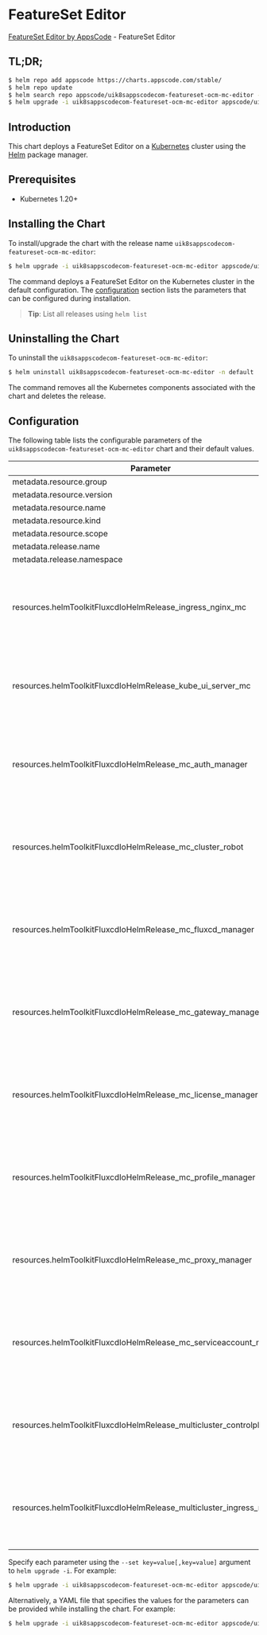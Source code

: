 # FeatureSet Editor

[FeatureSet Editor by AppsCode](https://appscode.com) - FeatureSet Editor

## TL;DR;

```bash
$ helm repo add appscode https://charts.appscode.com/stable/
$ helm repo update
$ helm search repo appscode/uik8sappscodecom-featureset-ocm-mc-editor --version=v0.25.0
$ helm upgrade -i uik8sappscodecom-featureset-ocm-mc-editor appscode/uik8sappscodecom-featureset-ocm-mc-editor -n default --create-namespace --version=v0.25.0
```

## Introduction

This chart deploys a FeatureSet Editor on a [Kubernetes](http://kubernetes.io) cluster using the [Helm](https://helm.sh) package manager.

## Prerequisites

- Kubernetes 1.20+

## Installing the Chart

To install/upgrade the chart with the release name `uik8sappscodecom-featureset-ocm-mc-editor`:

```bash
$ helm upgrade -i uik8sappscodecom-featureset-ocm-mc-editor appscode/uik8sappscodecom-featureset-ocm-mc-editor -n default --create-namespace --version=v0.25.0
```

The command deploys a FeatureSet Editor on the Kubernetes cluster in the default configuration. The [configuration](#configuration) section lists the parameters that can be configured during installation.

> **Tip**: List all releases using `helm list`

## Uninstalling the Chart

To uninstall the `uik8sappscodecom-featureset-ocm-mc-editor`:

```bash
$ helm uninstall uik8sappscodecom-featureset-ocm-mc-editor -n default
```

The command removes all the Kubernetes components associated with the chart and deletes the release.

## Configuration

The following table lists the configurable parameters of the `uik8sappscodecom-featureset-ocm-mc-editor` chart and their default values.

|                              Parameter                               | Description |                                                                                                                                                                                                                                                                                                                                                                      Default                                                                                                                                                                                                                                                                                                                                                                       |
|----------------------------------------------------------------------|-------------|----------------------------------------------------------------------------------------------------------------------------------------------------------------------------------------------------------------------------------------------------------------------------------------------------------------------------------------------------------------------------------------------------------------------------------------------------------------------------------------------------------------------------------------------------------------------------------------------------------------------------------------------------------------------------------------------------------------------------------------------------|
| metadata.resource.group                                              |             | <code>ui.k8s.appscode.com</code>                                                                                                                                                                                                                                                                                                                                                                                                                                                                                                                                                                                                                                                                                                                   |
| metadata.resource.version                                            |             | <code>v1alpha1</code>                                                                                                                                                                                                                                                                                                                                                                                                                                                                                                                                                                                                                                                                                                                              |
| metadata.resource.name                                               |             | <code>featuresets</code>                                                                                                                                                                                                                                                                                                                                                                                                                                                                                                                                                                                                                                                                                                                           |
| metadata.resource.kind                                               |             | <code>FeatureSet</code>                                                                                                                                                                                                                                                                                                                                                                                                                                                                                                                                                                                                                                                                                                                            |
| metadata.resource.scope                                              |             | <code>Cluster</code>                                                                                                                                                                                                                                                                                                                                                                                                                                                                                                                                                                                                                                                                                                                               |
| metadata.release.name                                                |             | <code>RELEASE-NAME</code>                                                                                                                                                                                                                                                                                                                                                                                                                                                                                                                                                                                                                                                                                                                          |
| metadata.release.namespace                                           |             | <code>default</code>                                                                                                                                                                                                                                                                                                                                                                                                                                                                                                                                                                                                                                                                                                                               |
| resources.helmToolkitFluxcdIoHelmRelease_ingress_nginx_mc            |             | <code>{"apiVersion":"helm.toolkit.fluxcd.io/v2","kind":"HelmRelease","metadata":{"labels":{"app.kubernetes.io/component":"ingress-nginx-mc"},"name":"ingress-nginx-mc","namespace":"kubeops"},"spec":{"chart":{"spec":{"chart":"ingress-nginx","sourceRef":{"kind":"HelmRepository","name":"appscode-charts-oci","namespace":"kubeops"},"version":"4.12.1"}},"install":{"crds":"CreateReplace","createNamespace":true,"remediation":{"retries":-1}},"interval":"5m","releaseName":"ingress-nginx-mc","storageNamespace":"multicluster-controlplane","targetNamespace":"multicluster-controlplane","timeout":"30m","upgrade":{"crds":"CreateReplace","remediation":{"retries":-1}}}}</code>                                                         |
| resources.helmToolkitFluxcdIoHelmRelease_kube_ui_server_mc           |             | <code>{"apiVersion":"helm.toolkit.fluxcd.io/v2","kind":"HelmRelease","metadata":{"labels":{"app.kubernetes.io/component":"kube-ui-server-mc"},"name":"kube-ui-server-mc","namespace":"kubeops"},"spec":{"chart":{"spec":{"chart":"kube-ui-server","sourceRef":{"kind":"HelmRepository","name":"appscode-charts-oci","namespace":"kubeops"},"version":"v2025.7.31"}},"install":{"crds":"CreateReplace","createNamespace":true,"remediation":{"retries":-1}},"interval":"5m","releaseName":"kube-ui-server-mc","storageNamespace":"kubeops","targetNamespace":"kubeops","timeout":"30m","upgrade":{"crds":"CreateReplace","remediation":{"retries":-1}}}}</code>                                                                                     |
| resources.helmToolkitFluxcdIoHelmRelease_mc_auth_manager             |             | <code>{"apiVersion":"helm.toolkit.fluxcd.io/v2","kind":"HelmRelease","metadata":{"labels":{"app.kubernetes.io/component":"mc-auth-manager"},"name":"mc-auth-manager","namespace":"kubeops"},"spec":{"chart":{"spec":{"chart":"cluster-auth-manager","sourceRef":{"kind":"HelmRepository","name":"appscode-charts-oci","namespace":"kubeops"},"version":"v2025.5.16"}},"install":{"crds":"CreateReplace","createNamespace":true,"remediation":{"retries":-1}},"interval":"5m","releaseName":"mc-auth-manager","storageNamespace":"open-cluster-management-addon","targetNamespace":"open-cluster-management-addon","timeout":"30m","upgrade":{"crds":"CreateReplace","remediation":{"retries":-1}}}}</code>                                         |
| resources.helmToolkitFluxcdIoHelmRelease_mc_cluster_robot            |             | <code>{"apiVersion":"helm.toolkit.fluxcd.io/v2","kind":"HelmRelease","metadata":{"labels":{"app.kubernetes.io/component":"mc-cluster-robot"},"name":"mc-cluster-robot","namespace":"kubeops"},"spec":{"chart":{"spec":{"chart":"hub-cluster-robot","sourceRef":{"kind":"HelmRepository","name":"appscode-charts-oci","namespace":"kubeops"},"version":"v2024.8.9"}},"install":{"crds":"CreateReplace","createNamespace":true,"remediation":{"retries":-1}},"interval":"5m","releaseName":"mc-cluster-robot","storageNamespace":"open-cluster-management","targetNamespace":"open-cluster-management","timeout":"30m","upgrade":{"crds":"CreateReplace","remediation":{"retries":-1}}}}</code>                                                      |
| resources.helmToolkitFluxcdIoHelmRelease_mc_fluxcd_manager           |             | <code>{"apiVersion":"helm.toolkit.fluxcd.io/v2","kind":"HelmRelease","metadata":{"labels":{"app.kubernetes.io/component":"mc-fluxcd-manager"},"name":"mc-fluxcd-manager","namespace":"kubeops"},"spec":{"chart":{"spec":{"chart":"fluxcd-manager","sourceRef":{"kind":"HelmRepository","name":"appscode-charts-oci","namespace":"kubeops"},"version":"v2025.7.31"}},"install":{"crds":"CreateReplace","createNamespace":true,"remediation":{"retries":-1}},"interval":"5m","releaseName":"mc-fluxcd-manager","storageNamespace":"open-cluster-management-addon","targetNamespace":"open-cluster-management-addon","timeout":"30m","upgrade":{"crds":"CreateReplace","remediation":{"retries":-1}}}}</code>                                         |
| resources.helmToolkitFluxcdIoHelmRelease_mc_gateway_manager          |             | <code>{"apiVersion":"helm.toolkit.fluxcd.io/v2","kind":"HelmRelease","metadata":{"labels":{"app.kubernetes.io/component":"mc-gateway-manager"},"name":"mc-gateway-manager","namespace":"kubeops"},"spec":{"chart":{"spec":{"chart":"cluster-gateway-manager","sourceRef":{"kind":"HelmRepository","name":"appscode-charts-oci","namespace":"kubeops"},"version":"v2025.4.30"}},"install":{"crds":"CreateReplace","createNamespace":true,"remediation":{"retries":-1}},"interval":"5m","releaseName":"mc-gateway-manager","storageNamespace":"open-cluster-management-addon","targetNamespace":"open-cluster-management-addon","timeout":"30m","upgrade":{"crds":"CreateReplace","remediation":{"retries":-1}}}}</code>                             |
| resources.helmToolkitFluxcdIoHelmRelease_mc_license_manager          |             | <code>{"apiVersion":"helm.toolkit.fluxcd.io/v2","kind":"HelmRelease","metadata":{"labels":{"app.kubernetes.io/component":"mc-license-manager"},"name":"mc-license-manager","namespace":"kubeops"},"spec":{"chart":{"spec":{"chart":"license-proxyserver-manager","sourceRef":{"kind":"HelmRepository","name":"appscode-charts-oci","namespace":"kubeops"},"version":"v2025.5.16"}},"install":{"crds":"CreateReplace","createNamespace":true,"remediation":{"retries":-1}},"interval":"5m","releaseName":"mc-license-manager","storageNamespace":"open-cluster-management-addon","targetNamespace":"open-cluster-management-addon","timeout":"30m","upgrade":{"crds":"CreateReplace","remediation":{"retries":-1}}}}</code>                         |
| resources.helmToolkitFluxcdIoHelmRelease_mc_profile_manager          |             | <code>{"apiVersion":"helm.toolkit.fluxcd.io/v2","kind":"HelmRelease","metadata":{"labels":{"app.kubernetes.io/component":"mc-profile-manager"},"name":"mc-profile-manager","namespace":"kubeops"},"spec":{"chart":{"spec":{"chart":"cluster-profile-manager","sourceRef":{"kind":"HelmRepository","name":"appscode-charts-oci","namespace":"kubeops"},"version":"v2025.5.16"}},"install":{"crds":"CreateReplace","createNamespace":true,"remediation":{"retries":-1}},"interval":"5m","releaseName":"mc-profile-manager","storageNamespace":"open-cluster-management-addon","targetNamespace":"open-cluster-management-addon","timeout":"30m","upgrade":{"crds":"CreateReplace","remediation":{"retries":-1}}}}</code>                             |
| resources.helmToolkitFluxcdIoHelmRelease_mc_proxy_manager            |             | <code>{"apiVersion":"helm.toolkit.fluxcd.io/v2","kind":"HelmRelease","metadata":{"labels":{"app.kubernetes.io/component":"mc-proxy-manager"},"name":"mc-proxy-manager","namespace":"kubeops"},"spec":{"chart":{"spec":{"chart":"cluster-proxy-manager","sourceRef":{"kind":"HelmRepository","name":"appscode-charts-oci","namespace":"kubeops"},"version":"v2025.4.30"}},"install":{"crds":"CreateReplace","createNamespace":true,"remediation":{"retries":-1}},"interval":"5m","releaseName":"mc-proxy-manager","storageNamespace":"open-cluster-management-addon","targetNamespace":"open-cluster-management-addon","timeout":"30m","upgrade":{"crds":"CreateReplace","remediation":{"retries":-1}}}}</code>                                     |
| resources.helmToolkitFluxcdIoHelmRelease_mc_serviceaccount_manager   |             | <code>{"apiVersion":"helm.toolkit.fluxcd.io/v2","kind":"HelmRelease","metadata":{"labels":{"app.kubernetes.io/component":"mc-serviceaccount-manager"},"name":"mc-serviceaccount-manager","namespace":"kubeops"},"spec":{"chart":{"spec":{"chart":"managed-serviceaccount-manager","sourceRef":{"kind":"HelmRepository","name":"appscode-charts-oci","namespace":"kubeops"},"version":"v2025.5.16"}},"install":{"crds":"CreateReplace","createNamespace":true,"remediation":{"retries":-1}},"interval":"5m","releaseName":"mc-serviceaccount-manager","storageNamespace":"open-cluster-management-addon","targetNamespace":"open-cluster-management-addon","timeout":"30m","upgrade":{"crds":"CreateReplace","remediation":{"retries":-1}}}}</code> |
| resources.helmToolkitFluxcdIoHelmRelease_multicluster_controlplane   |             | <code>{"apiVersion":"helm.toolkit.fluxcd.io/v2","kind":"HelmRelease","metadata":{"labels":{"app.kubernetes.io/component":"multicluster-controlplane"},"name":"multicluster-controlplane","namespace":"kubeops"},"spec":{"chart":{"spec":{"chart":"multicluster-controlplane","sourceRef":{"kind":"HelmRepository","name":"appscode-charts-oci","namespace":"kubeops"},"version":"v2025.4.30"}},"install":{"crds":"CreateReplace","createNamespace":true,"remediation":{"retries":-1}},"interval":"5m","releaseName":"multicluster-controlplane","storageNamespace":"multicluster-controlplane","targetNamespace":"multicluster-controlplane","timeout":"30m","upgrade":{"crds":"CreateReplace","remediation":{"retries":-1}}}}</code>              |
| resources.helmToolkitFluxcdIoHelmRelease_multicluster_ingress_reader |             | <code>{"apiVersion":"helm.toolkit.fluxcd.io/v2","kind":"HelmRelease","metadata":{"labels":{"app.kubernetes.io/component":"multicluster-ingress-reader"},"name":"multicluster-ingress-reader","namespace":"kubeops"},"spec":{"chart":{"spec":{"chart":"multicluster-ingress-reader","sourceRef":{"kind":"HelmRepository","name":"appscode-charts-oci","namespace":"kubeops"},"version":"v2024.7.10"}},"install":{"crds":"CreateReplace","createNamespace":true,"remediation":{"retries":-1}},"interval":"5m","releaseName":"multicluster-ingress-reader","storageNamespace":"multicluster-controlplane","targetNamespace":"multicluster-controlplane","timeout":"30m","upgrade":{"crds":"CreateReplace","remediation":{"retries":-1}}}}</code>      |


Specify each parameter using the `--set key=value[,key=value]` argument to `helm upgrade -i`. For example:

```bash
$ helm upgrade -i uik8sappscodecom-featureset-ocm-mc-editor appscode/uik8sappscodecom-featureset-ocm-mc-editor -n default --create-namespace --version=v0.25.0 --set metadata.resource.group=ui.k8s.appscode.com
```

Alternatively, a YAML file that specifies the values for the parameters can be provided while
installing the chart. For example:

```bash
$ helm upgrade -i uik8sappscodecom-featureset-ocm-mc-editor appscode/uik8sappscodecom-featureset-ocm-mc-editor -n default --create-namespace --version=v0.25.0 --values values.yaml
```
